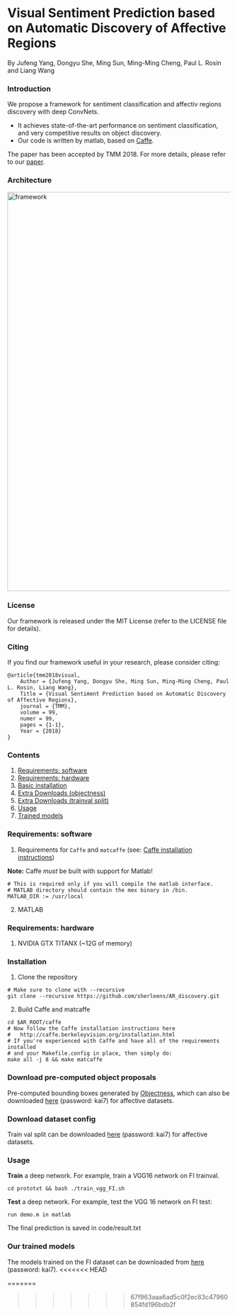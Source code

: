 # Visual Sentiment Prediction based on Automatic Discovery of Affective Regions

By Jufeng Yang, Dongyu She, Ming Sun, Ming-Ming Cheng, Paul L. Rosin and Liang Wang

### Introduction

We propose a framework for sentiment classification and affectiv regions discovery with deep ConvNets. 


- It achieves state-of-the-art performance on sentiment classification, and very competitive results on object discovery.
- Our code is written by matlab, based on [Caffe](http://caffe.berkeleyvision.org/).

The paper has been accepted by TMM 2018. For more details, please refer to our [paper](http://cv.nankai.edu.cn/papers/2018tmmvisual.pdf).

### Architecture

<p align="left">
<img src="images/framework.jpg" alt="framework" width="900px">
</p>

### License

Our framework is released under the MIT License (refer to the LICENSE file for details).

### Citing

If you find our framework useful in your research, please consider citing:

    @article{tmm2018visual,
    	Author = {Jufeng Yang, Dongyu She, Ming Sun, Ming-Ming Cheng, Paul L. Rosin, Liang Wang},
    	Title = {Visual Sentiment Prediction based on Automatic Discovery of Affective Regions},
    	journal = {TMM},
    	volume = 99,
    	numer = 99,
    	pages = {1-1},
    	Year = {2018}
    }

### Contents

1. [Requirements: software](#requirements-software)
2. [Requirements: hardware](#requirements-hardware)
3. [Basic installation](#installation)
4. [Extra Downloads (objectness)](#download-pre-computed-object-proposals)
5. [Extra Downloads (trainval split)](#download-train-val-split)
7. [Usage](#usage)
8. [Trained models](#our-trained-models)

### Requirements: software

1. Requirements for `Caffe` and `matcaffe` (see: [Caffe installation instructions](http://caffe.berkeleyvision.org/installation.html))

  **Note:** Caffe *must* be built with support for Matlab!

  ```make
  # This is required only if you will compile the matlab interface.
  # MATLAB directory should contain the mex binary in /bin.
  MATLAB_DIR := /usr/local
  ```
2. MATLAB

### Requirements: hardware

1. NVIDIA GTX TITANX (~12G of memory)

### Installation

1. Clone the repository
  ```Shell
  # Make sure to clone with --recursive
  git clone --recursive https://github.com/sherleens/AR_discovery.git
  ```
2. Build Caffe and matcaffe
  ```Shell
  cd $AR_ROOT/caffe
  # Now follow the Caffe installation instructions here
  #   http://caffe.berkeleyvision.org/installation.html
  # If you're experienced with Caffe and have all of the requirements installed
  # and your Makefile.config in place, then simply do:
  make all -j 8 && make matcaffe
  ```

### Download pre-computed object proposals

Pre-computed bounding boxes generated by [Objectness](http://groups.inf.ed.ac.uk/calvin/objectness/), which can also be downloaded [here](https://pan.baidu.com/s/1BjjSDvC0tuJmbmuhssetqQ) (password: kai7) for affective datasets.

### Download dataset config

Train val split can be downloaded [here](https://pan.baidu.com/s/1BjjSDvC0tuJmbmuhssetqQ) (password: kai7) for affective datasets.

### Usage

**Train** a deep network. For example, train a VGG16 network on FI trainval.

```Shell
cd prototxt && bash ./train_vgg_FI.sh
```

**Test** a deep network. For example, test the VGG 16 network on FI test:

```
run demo.m in matlab
```

The final prediction is saved in code/result.txt

### Our trained models

The models trained on the FI dataset can be downloaded from [here](https://pan.baidu.com/s/1BjjSDvC0tuJmbmuhssetqQ) (password: kai7).
<<<<<<< HEAD

=======
>>>>>>> 67f963aaa6ad5c0f2ec83c47960854fd196bdb2f
